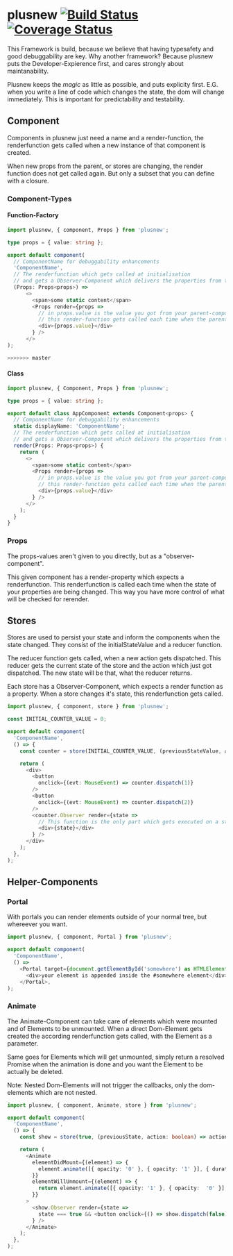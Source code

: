 # plusnew [![Build Status](https://api.travis-ci.org/plusnew/plusnew.svg?branch=master)](https://travis-ci.org/plusnew/plusnew) [![Coverage Status](https://coveralls.io/repos/github/plusnew/plusnew/badge.svg?branch=master)](https://coveralls.io/github/plusnew/plusnew)

This Framework is build, because we believe that having typesafety and good debuggability are key.
Why another framework? Because plusnew puts the Developer-Expierence first, and cares strongly about maintanability.

Plusnew keeps the *magic* as little as possible, and puts explicity first.
E.G. when you write a line of code which changes the state, the dom will change immediately. This is important for predictability and testability.

## Component
Components in plusnew just need a name and a render-function,
the renderfunction gets called when a new instance of that component is created.

When new props from the parent, or stores are changing, the render function does not get called again. But only a subset that you can define with a closure.

### Component-Types
#### Function-Factory

```ts
import plusnew, { component, Props } from 'plusnew';

type props = { value: string };

export default component(
  // ComponentName for debuggability enhancements
  'ComponentName',
  // The renderfunction which gets called at initialisation
  // and gets a Observer-Component which delivers the properties from the parent
  (Props: Props<props>) =>
      <>
        <span>some static content</span>
        <Props render={props =>
          // in props.value is the value you got from your parent-component
          // this render-function gets called each time when the parent gives you new properties
          <div>{props.value}</div>
        } />
      </>
);

>>>>>>> master
```

#### Class

```ts
import plusnew, { Component, Props } from 'plusnew';

type props = { value: string };

export default class AppComponent extends Component<props> {
  // ComponentName for debuggability enhancements
  static displayName: 'ComponentName';
  // The renderfunction which gets called at initialisation
  // and gets a Observer-Component which delivers the properties from the parent
  render(Props: Props<props>) {
    return (
      <>
        <span>some static content</span>
        <Props render={props =>
          // in props.value is the value you got from your parent-component
          // this render-function gets called each time when the parent gives you new properties
          <div>{props.value}</div>
        } />
      </>
    );
  }
}


```

### Props
The props-values aren't given to you directly, but as a "observer-component".

This given component has a render-property which expects a renderfunction. This renderfunction is called each time when the state of your properties are being changed.
This way you have more control of what will be checked for rerender.

## Stores

Stores are used to persist your state and inform the components when the state changed.
They consist of the initialStateValue and a reducer function.

The reducer function gets called, when a new action gets dispatched.
This reducer gets the current state of the store and the action which just got dispatched. The new state will be that, what the reducer returns.

Each store has a Observer-Component, which expects a render function as a property.
When a store changes it's state, this renderfunction gets called.

```ts
import plusnew, { component, store } from 'plusnew';

const INITIAL_COUNTER_VALUE = 0;

export default component(
  'ComponentName',
  () => {
    const counter = store(INITIAL_COUNTER_VALUE, (previousStateValue, action: number) => previousStateValue + action);

    return (
      <div>
        <button
          onclick={(evt: MouseEvent) => counter.dispatch(1)}
        />
        <button
          onclick={(evt: MouseEvent) => counter.dispatch(2)}
        />
        <counter.Observer render={state =>
          // This function is the only part which gets executed on a state change
          <div>{state}</div>
        } />
      </div>
    );
  },
);
```

## Helper-Components
### Portal
With portals you can render elements outside of your normal tree, but whereever you want.

```ts
import plusnew, { component, Portal } from 'plusnew';

export default component(
  'ComponentName',
  () =>
    <Portal target={document.getElementById('somewhere') as HTMLElement}>
      <div>your element is appended inside the #somewhere element</div>
    </Portal>,
);
```

### Animate
The Animate-Component can take care of elements which were mounted and of Elements to be unmounted.
When a direct Dom-Element gets created the according renderfunction gets called, with the Element as a parameter.

Same goes for Elements which will get unmounted, simply return a resolved Promise when the animation is done and you want the Element to be actually be deleted.

Note: Nested Dom-Elements will not trigger the callbacks, only the dom-elements which are not nested.

```ts
import plusnew, { component, Animate, store } from 'plusnew';

export default component(
  'ComponentName',
  () => {
    const show = store(true, (previousState, action: boolean) => action);

    return (
      <Animate
        elementDidMount={(element) => {
          element.animate([{ opacity: '0' }, { opacity: '1' }], { duration: 3000 })
        }}
        elementWillUnmount={(element) => {
          return element.animate([{ opacity: '1' }, { opacity:  '0' }], { duration: 3000 }).finished;
        }}
      >
        <show.Observer render={state =>
          state === true && <button onclick={() => show.dispatch(false)}>Remove me :)</button>
        } />
      </Animate>
    );
  },
);
```